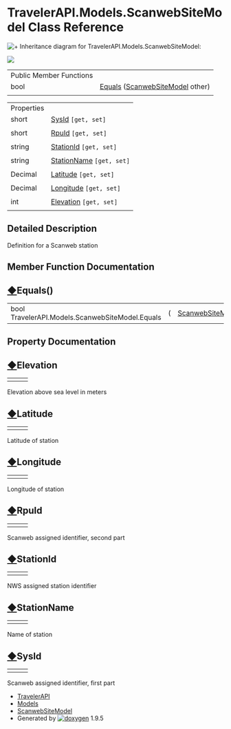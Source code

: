 # TravelerAPI.Models.ScanwebSiteModel Class Reference

![+](closed.png) Inheritance diagram for TravelerAPI.Models.ScanwebSiteModel:

![](class_traveler_a_p_i_1_1_models_1_1_scanweb_site_model.png)

|  |  |
| --- | --- |
| Public Member Functions | |
| bool | [Equals](class_traveler_a_p_i_1_1_models_1_1_scanweb_site_model.html#a6fa261f82b8652ed15cf21fd2d78ce1e) ([ScanwebSiteModel](class_traveler_a_p_i_1_1_models_1_1_scanweb_site_model.html) other) |
|  | |

|  |  |
| --- | --- |
| Properties | |
| short | [SysId](class_traveler_a_p_i_1_1_models_1_1_scanweb_site_model.html#a381a640b916b03eed508f27af299dd1f) `[get, set]` |
|  | |
| short | [RpuId](class_traveler_a_p_i_1_1_models_1_1_scanweb_site_model.html#a65d02adafe121b241cc05bd96caac2f6) `[get, set]` |
|  | |
| string | [StationId](class_traveler_a_p_i_1_1_models_1_1_scanweb_site_model.html#a1d3cdf6756696064c5845635c6468f82) `[get, set]` |
|  | |
| string | [StationName](class_traveler_a_p_i_1_1_models_1_1_scanweb_site_model.html#ac05e483e7c4cee3758566b6ee6063b97) `[get, set]` |
|  | |
| Decimal | [Latitude](class_traveler_a_p_i_1_1_models_1_1_scanweb_site_model.html#a005680c45d0d6d8673b22a9274a2cc1c) `[get, set]` |
|  | |
| Decimal | [Longitude](class_traveler_a_p_i_1_1_models_1_1_scanweb_site_model.html#ab232bda0cf2f19853e8f04017ba0bcab) `[get, set]` |
|  | |
| int | [Elevation](class_traveler_a_p_i_1_1_models_1_1_scanweb_site_model.html#a716f65242bd618adedf277efd7ef8779) `[get, set]` |
|  | |

## Detailed Description

Definition for a Scanweb station

## Member Function Documentation

## [◆](#a6fa261f82b8652ed15cf21fd2d78ce1e)Equals()

|  |  |  |  |  |  |
| --- | --- | --- | --- | --- | --- |
| bool TravelerAPI.Models.ScanwebSiteModel.Equals | ( | [ScanwebSiteModel](class_traveler_a_p_i_1_1_models_1_1_scanweb_site_model.html) | *other* | ) |  |

## Property Documentation

## [◆](#a716f65242bd618adedf277efd7ef8779)Elevation

|  |  |  |
| --- | --- | --- |
| |  | | --- | | int TravelerAPI.Models.ScanwebSiteModel.Elevation | | getset |

Elevation above sea level in meters

## [◆](#a005680c45d0d6d8673b22a9274a2cc1c)Latitude

|  |  |  |
| --- | --- | --- |
| |  | | --- | | Decimal TravelerAPI.Models.ScanwebSiteModel.Latitude | | getset |

Latitude of station

## [◆](#ab232bda0cf2f19853e8f04017ba0bcab)Longitude

|  |  |  |
| --- | --- | --- |
| |  | | --- | | Decimal TravelerAPI.Models.ScanwebSiteModel.Longitude | | getset |

Longitude of station

## [◆](#a65d02adafe121b241cc05bd96caac2f6)RpuId

|  |  |  |
| --- | --- | --- |
| |  | | --- | | short TravelerAPI.Models.ScanwebSiteModel.RpuId | | getset |

Scanweb assigned identifier, second part

## [◆](#a1d3cdf6756696064c5845635c6468f82)StationId

|  |  |  |
| --- | --- | --- |
| |  | | --- | | string TravelerAPI.Models.ScanwebSiteModel.StationId | | getset |

NWS assigned station identifier

## [◆](#ac05e483e7c4cee3758566b6ee6063b97)StationName

|  |  |  |
| --- | --- | --- |
| |  | | --- | | string TravelerAPI.Models.ScanwebSiteModel.StationName | | getset |

Name of station

## [◆](#a381a640b916b03eed508f27af299dd1f)SysId

|  |  |  |
| --- | --- | --- |
| |  | | --- | | short TravelerAPI.Models.ScanwebSiteModel.SysId | | getset |

Scanweb assigned identifier, first part

* [TravelerAPI](namespace_traveler_a_p_i.html)
* [Models](namespace_traveler_a_p_i_1_1_models.html)
* [ScanwebSiteModel](class_traveler_a_p_i_1_1_models_1_1_scanweb_site_model.html)
* Generated by [![doxygen](doxygen.svg)](https://www.doxygen.org/index.html) 1.9.5

